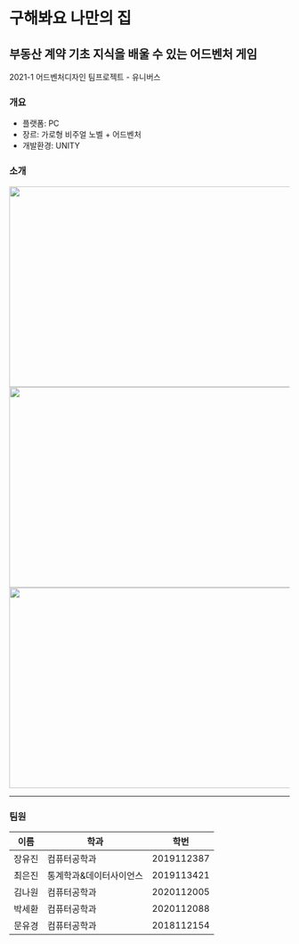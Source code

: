 # 구해봐요 나만의 집 
## 부동산 계약 기초 지식을 배울 수 있는 어드벤처 게임 

2021-1 어드벤처디자인 팀프로젝트 - 유니버스 

### 개요
- 플랫폼: PC
- 장르: 가로형 비주얼 노벨 + 어드벤처
- 개발환경: UNITY

### 소개
<img src="https://user-images.githubusercontent.com/62321958/147816299-e7c6fb98-9ea6-400e-a248-17e16d68ff03.PNG" width="640" height="360">
<img src="https://user-images.githubusercontent.com/62321958/147816305-0735c441-cb27-4632-8384-063454fb0090.PNG" width="640" height="360">
<img src="https://user-images.githubusercontent.com/62321958/147816338-b37b9c79-b42a-40c5-afd8-7a904bde3ac2.PNG" width="640" height="360">

----------------------------


### 팀원
|이름|학과|학번|
|---|---|---|
|장유진|컴퓨터공학과|2019112387|
|최은진|통계학과&데이터사이언스|2019113421|
|김나원|컴퓨터공학과|2020112005|
|박세환|컴퓨터공학과|2020112088|
|문유경|컴퓨터공학과|2018112154|
